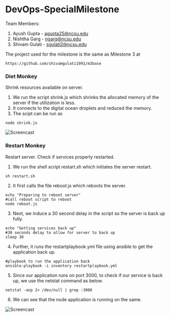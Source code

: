 # DevOps-SpecialMilestone

Team Members:

1. Ayush Gupta - agupta25@ncsu.edu
2. Nishtha Garg - ngarg@ncsu.edu
3. Shivam Gulati - sgulati2@ncsu.edu

The project used for the milestone is the same as Milestone 3 at

```
https://github.com/shivamgulati1991/m3base
```

### Diet Monkey

Shrink resources available on server.

1. We run the script shrink.js which shrinks the allocated memory of the server if the utilization is less.
2. It connects to the digital ocean droplets and reduced the memory.
3. The scipt can be run as
```
node shrink.js
```

![Screencast](https://github.com/shivamgulati1991/DevOps-SpecialMilestone/blob/master/Screens/1.gif)

### Restart Monkey

Restart server. Check if services properly restarted.

1. We run the shell script restart.sh which initiates the server restart.
```
sh restart.sh
```

2. It first calls the file reboot.js which reboots the server.
```
echo "Preparing to reboot server"
#call reboot script to reboot
node reboot.js
```

3. Next, we induce a 30 second delay in the script so the server is back up fully.
```
echo "Getting services back up"
#30 seconds delay to allow for server to back up
sleep 30
```

4. Further, it runs the restartplaybook.yml file using ansible to get the application back up.
```
#playbook to run the application back
ansible-playbook -i inventory restartplaybook.yml
```

5. Since our application runs on port 3000, to check if our service is back up, we use the netstat command as below.
```
netstat -anp 2> /dev/null | grep :3000
```

6. We can see that the node application is running on the same.

![Screencast](https://github.com/shivamgulati1991/DevOps-SpecialMilestone/blob/master/Screens/2.gif)
